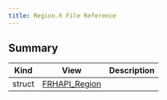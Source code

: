 ```yaml
---
title: Region.h File Reference
---
```


## Summary
| Kind | View | Description |
|------|------|-------------|
|struct|[FRHAPI_Region](/unreal-plugins/all/structfrhapi__region/#structFRHAPI__Region)||
